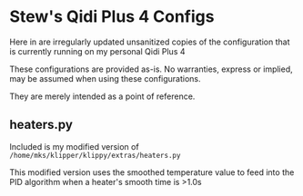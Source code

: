 # Stew's Qidi Plus 4 Configs

Here in are irregularly updated unsanitized copies of the configuration that is currently running on my personal Qidi Plus 4

These configurations are provided as-is.  No warranties, express or implied, may be assumed when using these configurations.

They are merely intended as a point of reference.

## heaters.py

Included is my modified version of `/home/mks/klipper/klippy/extras/heaters.py`

This modified version uses the smoothed temperature value to feed into the PID algorithm when a heater's smooth time is >1.0s

